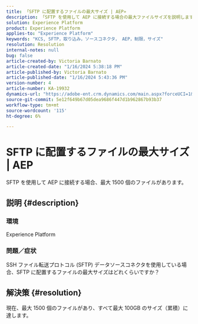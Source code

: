 ```yaml
---
title: 「SFTP に配置するファイルの最大サイズ | AEP»
description: 「SFTP を使用して AEP に接続する場合の最大ファイルサイズを説明します。」
solution: Experience Platform
product: Experience Platform
applies-to: "Experience Platform"
keywords: "KCS, SFTP，取り込み，ソースコネクタ， AEP，制限，サイズ"
resolution: Resolution
internal-notes: null
bug: false
article-created-by: Victoria Barnato
article-created-date: "1/16/2024 5:38:18 PM"
article-published-by: Victoria Barnato
article-published-date: "1/16/2024 5:43:36 PM"
version-number: 4
article-number: KA-19932
dynamics-url: "https://adobe-ent.crm.dynamics.com/main.aspx?forceUCI=1&pagetype=entityrecord&etn=knowledgearticle&id=a0794a08-96b4-ee11-a569-6045bd006704"
source-git-commit: 5e12f649b67d05dea9686f447d1b962867b93b37
workflow-type: tm+mt
source-wordcount: '115'
ht-degree: 6%

---
```


# SFTP に配置するファイルの最大サイズ | AEP


SFTP を使用して AEP に接続する場合、最大 1500 個のファイルがあります。

## 説明 {#description}


### <b>環境</b>

Experience Platform



### <b>問題／症状</b>

SSH ファイル転送プロトコル (SFTP) データソースコネクタを使用している場合、SFTP に配置するファイルの最大サイズはどれくらいですか？


## 解決策 {#resolution}

現在、最大 1500 個のファイルがあり、すべて最大 100GB のサイズ（累積）に達します。